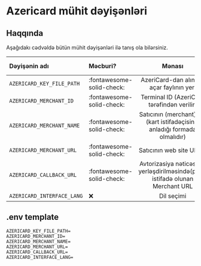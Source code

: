 # Azericard mühit dəyişənləri

## Haqqında

Aşağıdakı cədvəldə bütün mühit dəyişənləri ilə tanış ola bilərsiniz.

| Dəyişənin adı              | Məcburi?                  |                                     Mənası                                     | Default dəyəri |
| :------------------------- | :------------------------ | :----------------------------------------------------------------------------: | :------------: |
| `AZERICARD_KEY_FILE_PATH`  | :fontawesome-solid-check: |                    AzeriCard-dan alınmış açar faylının yeri                    |      `-`       |
| `AZERICARD_MERCHANT_ID`    | :fontawesome-solid-check: |                   Terminal ID (AzeriCard tərəfindən verilir)                   |      `-`       |
| `AZERICARD_MERCHANT_NAME`  | :fontawesome-solid-check: |   Satıcının (merchant) adı (kart istifadəçisinin anladığı formada olmalıdır)   |      `-`       |
| `AZERICARD_MERCHANT_URL`   | :fontawesome-solid-check: |                            Satıcının web site URL-ı                            |      `-`       |
| `AZERICARD_CALLBACK_URL`   | :fontawesome-solid-check: | Avtorizasiya nəticəsinin yerləşdirilməsində(post) istifadə olunan Merchant URL |      `-`       |
| `AZERICARD_INTERFACE_LANG` | :x:                       |                                   Dil seçimi                                   |      `az`      |

## .env template

```text
AZERICARD_KEY_FILE_PATH=
AZERICARD_MERCHANT_ID=
AZERICARD_MERCHANT_NAME=
AZERICARD_MERCHANT_URL=
AZERICARD_CALLBACK_URL=
AZERICARD_INTERFACE_LANG=
```
